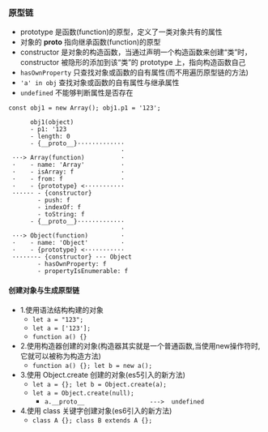 ### 原型链
- prototype 是函数(function)的原型，定义了一类对象共有的属性
- 对象的 __proto__ 指向继承函数(function)的原型
- constructor 是对象的构造函数，当通过声明一个构造函数来创建“类”时，constructor 被隐形的添加到该“类”的 prototype 上，指向构造函数自己
- `hasOwnProperty` 只查找对象或函数的自有属性(而不用遍历原型链的方法)
- `'a' in obj` 查找对象或函数的自有属性与继承属性
- `undefined` 不能够判断属性是否存在
```
const obj1 = new Array(); obj1.p1 = '123';

      obj1(object)
      - p1: '123
      - length: 0
      - {__proto__}·············
                               ·
 ···> Array(function)          ·
 ·    - name: 'Array'          ·
 ·    - isArray: f             ·
 ·    - from: f                ·
 ·    - {prototype} <···········
 ······ - {constructor}
        - push: f
        - indexOf: f
        - toString: f
      - {__proto__}·············
                               ·
 ···> Object(function)         ·
 ·    - name: 'Object'         ·
 ·    - {prototype} <···········
 ·······- {constructor} ··· Object
        - hasOwnProperty: f
        - propertyIsEnumerable: f
```

#### 创建对象与生成原型链
- 1.使用语法结构构建的对象
  - `let a = "123";`
  - `let a = ['123'];`
  - `function a() {}`
- 2.使用构造器创建的对象(构造器其实就是一个普通函数,当使用new操作符时,它就可以被称为构造方法)
  - `function a() {}; let b = new a();`
- 3.使用 Object.create 创建的对象(es5引入的新方法)
  - `let a = {}; let b = Object.create(a);`
  - `let a = Object.create(null);`
    - `a.__proto__                  --->  undefined`
- 4.使用 class 关键字创建对象(es6引入的新方法)
  - `class A {}; class B extends A {};`